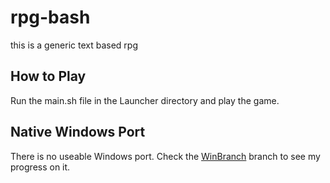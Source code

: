 # rpg-bash
this is a generic text based rpg

## How to Play
Run the main.sh file in the Launcher directory and play the game.

## Native Windows Port
There is no useable Windows port. Check the [WinBranch](https://github.com/BabRoosss/rpg-bash/tree/WinBranch) branch to see my progress on it.
